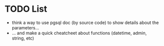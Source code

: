 # TODO List

* think a way to use pgsql doc (by source code) to show details about the parameters...
* ... and make a quick cheatcheet about functions (datetime, admin, string, etc)